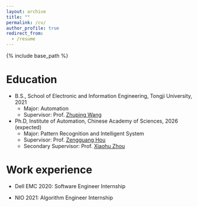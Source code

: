 ```yaml
---
layout: archive
title: ""
permalink: /cv/
author_profile: true
redirect_from:
  - /resume
---
```


{% include base_path %}

Education
======
* B.S., School of Electronic and Information Engineering, Tongji University, 2021
  * Major: Automation
  * Supervisor: Prof. [Zhuping Wang](https://ivcm.tongji.edu.cn/info/1100/1178.htm)
* Ph.D, Institute of Automation, Chinese Academy of Sciences, 2026 (expected)
  * Major: Pattern Recognition and Intelligent System   
  * Supervisor: Prof. [Zengguang Hou](https://people.ucas.ac.cn/~houzengguang)
  * Secondary Supervisor: Prof. [Xiaohu Zhou](https://people.ucas.edu.cn/~xhz)
  
Work experience
======
* Dell EMC 2020: Software Engineer Internship

* NIO 2021: Algorithm Engineer Internship
  

